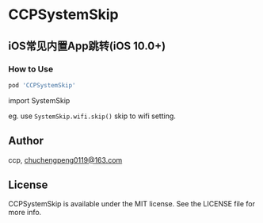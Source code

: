 # CCPSystemSkip


## iOS常见内置App跳转(iOS 10.0+)

### How to Use 
```ruby
pod 'CCPSystemSkip'
```
import SystemSkip

eg. use `SystemSkip.wifi.skip()`  skip to wifi setting.


## Author

ccp, chuchengpeng0119@163.com

## License

CCPSystemSkip is available under the MIT license. See the LICENSE file for more info.
